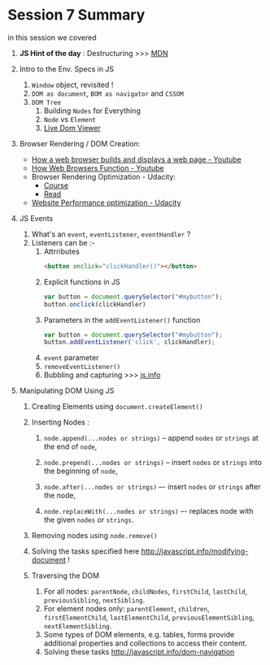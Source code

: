 # Session 7 Summary
in this session we covered

1. __JS Hint of the day__ : Destructuring  >>> [MDN](https://developer.mozilla.org/en-US/docs/Web/JavaScript/Reference/Operators/Destructuring_assignment)

2. Intro to the Env. Specs in JS
    1. `Window` object, revisited !
    2. `DOM as document`, `BOM as navigator` and `CSSOM`
    3. `DOM Tree`
        1. Building `Nodes` for Everything
        2. `Node` vs `Element`
        3. [Live Dom Viewer](http://software.hixie.ch/utilities/js/live-dom-viewer/)
3. Browser Rendering / DOM Creation:
    - [How a web browser builds and displays a web page - Youtube](https://www.youtube.com/watch?v=DuSURHrZG6I)
    - [How Web Browsers Function - Youtube](https://www.youtube.com/watch?v=z0HN-fG6oT4)
    - Browser Rendering Optimization - Udacity:
      - [Course](https://classroom.udacity.com/courses/ud860)
      - [Read](https://james-priest.github.io/udacity-nanodegree-mws/course-notes/browser-rendering-optimization.html)
    - [Website Performance optimization - Udacity](https://www.udacity.com/course/website-performance-optimization--ud884)

3. JS Events
    1. What's an `event`, `eventListener`, `eventHandler` ?
    2. Listeners can be :-
        1. Attrributes
            ```html
            <button onclick="clickHandler()"></button>
            ```
        2. Explicit functions in JS
            ```javascript        
            var button = document.querySelector("#mybutton");
            button.onclick(clickHandler)  
            ```
        3. Parameters in the `addEventListener()` function
            ```javascript        
            var button = document.querySelector("#mybutton");
            button.addEventListener('click', clickHandler);  
            ```
        4. `event` parameter
        5. `removeEventListener()`
        6. Bubbling and capturing >>> [js.info](http://javascript.info/bubbling-and-capturing)

4. Manipulating DOM Using JS
    1. Creating Elements using `document.createElement()`
    2. Inserting Nodes :
        1. `node.append(...nodes or strings)` – append `nodes` or `strings` at the end of `node`,
        2. `node.prepend(...nodes or strings)` – insert `nodes` or `strings` into the beginning of `node`,
        3. `node.after(...nodes or strings)` –- insert `nodes` or `strings` after the node,

        4. `node.replaceWith(...nodes or strings)` –- replaces node with the given `nodes` or `strings`.

    3. Removing nodes using `node.remove()`
    4. Solving the tasks specified here http://javascript.info/modifying-document !
    
    3. Traversing the DOM
        1. For all nodes: `parentNode`, `childNodes`, `firstChild`, `lastChild`, `previousSibling`, `nextSibling`.
        2. For element nodes only: `parentElement`, `children`, `firstElementChild`, `lastElementChild`, `previousElementSibling`, `nextElementSibling`.
        3. Some types of DOM elements, e.g. tables, forms provide additional properties and collections to access their content.
        4. Solving these tasks http://javascript.info/dom-navigation